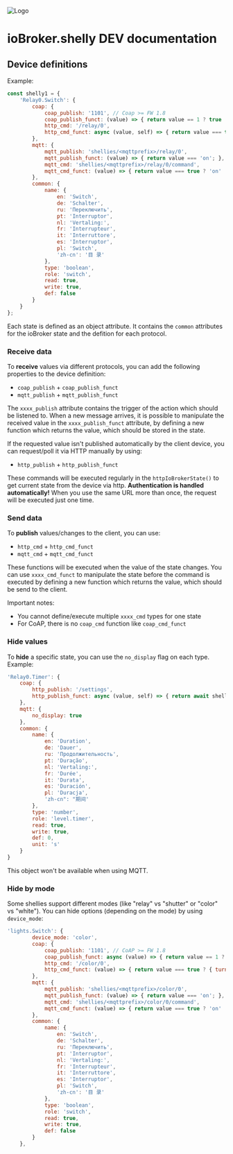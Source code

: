 ![Logo](../../../admin/shelly.png)

# ioBroker.shelly DEV documentation

## Device definitions

Example:

```javascript
const shelly1 = {
    'Relay0.Switch': {
        coap: {
            coap_publish: '1101', // Coap >= FW 1.8
            coap_publish_funct: (value) => { return value == 1 ? true : false; },
            http_cmd: '/relay/0',
            http_cmd_funct: async (value, self) => { return value === true ? { turn: 'on', timer: await shellyHelper.getSetDuration(self, 'Relay0.Timer') } : { turn: 'off', timer: await shellyHelper.getSetDuration(self, 'Relay0.Timer') }; }
        },
        mqtt: {
            mqtt_publish: 'shellies/<mqttprefix>/relay/0',
            mqtt_publish_funct: (value) => { return value === 'on'; },
            mqtt_cmd: 'shellies/<mqttprefix>/relay/0/command',
            mqtt_cmd_funct: (value) => { return value === true ? 'on' : 'off'; },
        },
        common: {
            name: {
                en: 'Switch',
                de: 'Schalter',
                ru: 'Переключить',
                pt: 'Interruptor',
                nl: 'Vertaling:',
                fr: 'Interrupteur',
                it: 'Interruttore',
                es: 'Interruptor',
                pl: 'Switch',
                'zh-cn': '目 录'
            },
            type: 'boolean',
            role: 'switch',
            read: true,
            write: true,
            def: false
        }
    }
};
```

Each state is defined as an object attribute. It contains the ``common`` attributes for the ioBroker state and the defition for each protocol.

### Receive data

To **receive** values via different protocols, you can add the following properties to the device definition:

- ``coap_publish`` + ``coap_publish_funct``
- ``mqtt_publish`` + ``mqtt_publish_funct``

The ``xxxx_publish`` attribute contains the trigger of the action which should be listened to. When a new message arrives, it is possible to manipulate the received value in the ``xxxx_publish_funct`` attribute, by defining a new function which returns the value, which should be stored in the state.

If the requested value isn't published automatically by the client device, you can request/poll it via HTTP manually by using:

- ``http_publish`` + ``http_publish_funct``

These commands will be executed regularly in the ``httpIoBrokerState()`` to get current state from the device via http. **Authentication is handled automatically!** When you use the same URL more than once, the request will be executed just one time.

### Send data

To **publish** values/changes to the client, you can use:

- ``http_cmd`` + ``http_cmd_funct``
- ``mqtt_cmd`` + ``mqtt_cmd_funct``

These functions will be executed when the value of the state changes. You can use ``xxxx_cmd_funct`` to manipulate the state before the command is executed by defining a new function which returns the value, which should be send to the client.

Important notes:

- You cannot define/execute multiple ``xxxx_cmd`` types for one state
- For CoAP, there is no ``coap_cmd`` function like ``coap_cmd_funct``

### Hide values

To **hide** a specific state, you can use the ``no_display`` flag on each type. Example:

```javascript
'Relay0.Timer': {
    coap: {
        http_publish: '/settings',
        http_publish_funct: async (value, self) => { return await shellyHelper.getSetDuration(self, 'Relay0.Timer'); }
    },
    mqtt: {
        no_display: true
    },
    common: {
        name: {
            en: 'Duration',
            de: 'Dauer',
            ru: 'Продолжительность',
            pt: 'Duração',
            nl: 'Vertaling:',
            fr: 'Durée',
            it: 'Durata',
            es: 'Duración',
            pl: 'Duracja',
            'zh-cn": "期间'
        },
        type: 'number',
        role: 'level.timer',
        read: true,
        write: true,
        def: 0,
        unit: 's'
    }
}
```

This object won't be available when using MQTT.

### Hide by mode

Some shellies support different modes (like "relay" vs "shutter" or "color" vs "white"). You can hide options (depending on the mode) by using ``device_mode``:

```javascript
'lights.Switch': {
        device_mode: 'color',
        coap: {
            coap_publish: '1101', // CoAP >= FW 1.8
            coap_publish_funct: async (value) => { return value == 1 ? true : false; },
            http_cmd: '/color/0',
            http_cmd_funct: (value) => { return value === true ? { turn: 'on' } : { turn: 'off' }; },
        },
        mqtt: {
            mqtt_publish: 'shellies/<mqttprefix>/color/0',
            mqtt_publish_funct: (value) => { return value === 'on'; },
            mqtt_cmd: 'shellies/<mqttprefix>/color/0/command',
            mqtt_cmd_funct: (value) => { return value === true ? 'on' : 'off'; },
        },
        common: {
            name: {
                en: 'Switch',
                de: 'Schalter',
                ru: 'Переключить',
                pt: 'Interruptor',
                nl: 'Vertaling:',
                fr: 'Interrupteur',
                it: 'Interruttore',
                es: 'Interruptor',
                pl: 'Switch',
                'zh-cn': '目 录'
            },
            type: 'boolean',
            role: 'switch',
            read: true,
            write: true,
            def: false
        }
    },
```
